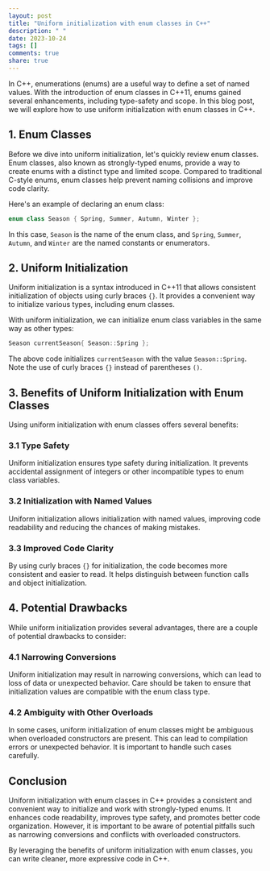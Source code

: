 ```yaml
---
layout: post
title: "Uniform initialization with enum classes in C++"
description: " "
date: 2023-10-24
tags: []
comments: true
share: true
---
```


In C++, enumerations (enums) are a useful way to define a set of named values. With the introduction of enum classes in C++11, enums gained several enhancements, including type-safety and scope. In this blog post, we will explore how to use uniform initialization with enum classes in C++.

## 1. Enum Classes

Before we dive into uniform initialization, let's quickly review enum classes. Enum classes, also known as strongly-typed enums, provide a way to create enums with a distinct type and limited scope. Compared to traditional C-style enums, enum classes help prevent naming collisions and improve code clarity.

Here's an example of declaring an enum class:

```cpp
enum class Season { Spring, Summer, Autumn, Winter };
```

In this case, `Season` is the name of the enum class, and `Spring`, `Summer`, `Autumn`, and `Winter` are the named constants or enumerators.

## 2. Uniform Initialization

Uniform initialization is a syntax introduced in C++11 that allows consistent initialization of objects using curly braces `{}`. It provides a convenient way to initialize various types, including enum classes.

With uniform initialization, we can initialize enum class variables in the same way as other types:

```cpp
Season currentSeason{ Season::Spring };
```

The above code initializes `currentSeason` with the value `Season::Spring`. Note the use of curly braces `{}` instead of parentheses `()`.

## 3. Benefits of Uniform Initialization with Enum Classes

Using uniform initialization with enum classes offers several benefits:

### 3.1 Type Safety

Uniform initialization ensures type safety during initialization. It prevents accidental assignment of integers or other incompatible types to enum class variables.

### 3.2 Initialization with Named Values

Uniform initialization allows initialization with named values, improving code readability and reducing the chances of making mistakes.

### 3.3 Improved Code Clarity

By using curly braces `{}` for initialization, the code becomes more consistent and easier to read. It helps distinguish between function calls and object initialization.

## 4. Potential Drawbacks

While uniform initialization provides several advantages, there are a couple of potential drawbacks to consider:

### 4.1 Narrowing Conversions

Uniform initialization may result in narrowing conversions, which can lead to loss of data or unexpected behavior. Care should be taken to ensure that initialization values are compatible with the enum class type.

### 4.2 Ambiguity with Other Overloads

In some cases, uniform initialization of enum classes might be ambiguous when overloaded constructors are present. This can lead to compilation errors or unexpected behavior. It is important to handle such cases carefully.

## Conclusion

Uniform initialization with enum classes in C++ provides a consistent and convenient way to initialize and work with strongly-typed enums. It enhances code readability, improves type safety, and promotes better code organization. However, it is important to be aware of potential pitfalls such as narrowing conversions and conflicts with overloaded constructors.

By leveraging the benefits of uniform initialization with enum classes, you can write cleaner, more expressive code in C++.